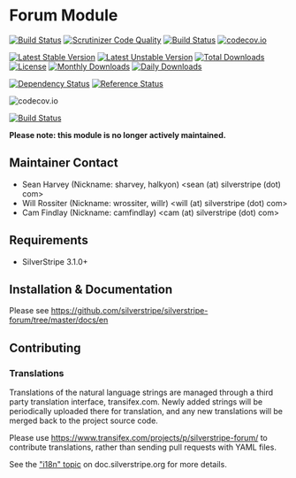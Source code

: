 # Forum Module
[![Build Status](https://travis-ci.org/silverstripe/silverstripe-forum.svg?branch=master)](https://travis-ci.org/silverstripe/silverstripe-forum)
[![Scrutinizer Code Quality](https://scrutinizer-ci.com/g/silverstripe/silverstripe-forum/badges/quality-score.png?b=master)](https://scrutinizer-ci.com/g/silverstripe/silverstripe-forum/?branch=master)
[![Build Status](https://scrutinizer-ci.com/g/silverstripe/silverstripe-forum/badges/build.png?b=master)](https://scrutinizer-ci.com/g/silverstripe/silverstripe-forum/build-status/master)
[![codecov.io](https://codecov.io/github/silverstripe/silverstripe-forum/coverage.svg?branch=master)](https://codecov.io/github/silverstripe/silverstripe-forum?branch=master)

[![Latest Stable Version](https://poser.pugx.org/silverstripe/forum/version)](https://packagist.org/packages/silverstripe/forum)
[![Latest Unstable Version](https://poser.pugx.org/silverstripe/forum/v/unstable)](//packagist.org/packages/silverstripe/forum)
[![Total Downloads](https://poser.pugx.org/silverstripe/forum/downloads)](https://packagist.org/packages/silverstripe/forum)
[![License](https://poser.pugx.org/silverstripe/forum/license)](https://packagist.org/packages/silverstripe/forum)
[![Monthly Downloads](https://poser.pugx.org/silverstripe/forum/d/monthly)](https://packagist.org/packages/silverstripe/forum)
[![Daily Downloads](https://poser.pugx.org/silverstripe/forum/d/daily)](https://packagist.org/packages/silverstripe/forum)

[![Dependency Status](https://www.versioneye.com/php/silverstripe:forum/badge.svg)](https://www.versioneye.com/php/silverstripe:forum)
[![Reference Status](https://www.versioneye.com/php/silverstripe:forum/reference_badge.svg?style=flat)](https://www.versioneye.com/php/silverstripe:forum/references)

![codecov.io](https://codecov.io/github/silverstripe/silverstripe-forum/branch.svg?branch=master)

[![Build Status](https://secure.travis-ci.org/silverstripe/silverstripe-forum.png?branch=0.8)](http://travis-ci.org/silverstripe/silverstripe-forum)

**Please note: this module is no longer actively maintained.**

## Maintainer Contact

 * Sean Harvey (Nickname: sharvey, halkyon) <sean (at) silverstripe (dot) com>
 * Will Rossiter (Nickname: wrossiter, willr) <will (at) silverstripe (dot) com>
 * Cam Findlay (Nickname: camfindlay) <cam (at) silverstripe (dot) com>

## Requirements

 * SilverStripe 3.1.0+

## Installation & Documentation

Please see https://github.com/silverstripe/silverstripe-forum/tree/master/docs/en

## Contributing

### Translations

Translations of the natural language strings are managed through a
third party translation interface, transifex.com.
Newly added strings will be periodically uploaded there for translation,
and any new translations will be merged back to the project source code.

Please use https://www.transifex.com/projects/p/silverstripe-forum/ to contribute translations,
rather than sending pull requests with YAML files.

See the ["i18n" topic](http://doc.silverstripe.org/framework/en/trunk/topics/i18n) on doc.silverstripe.org for more details.
